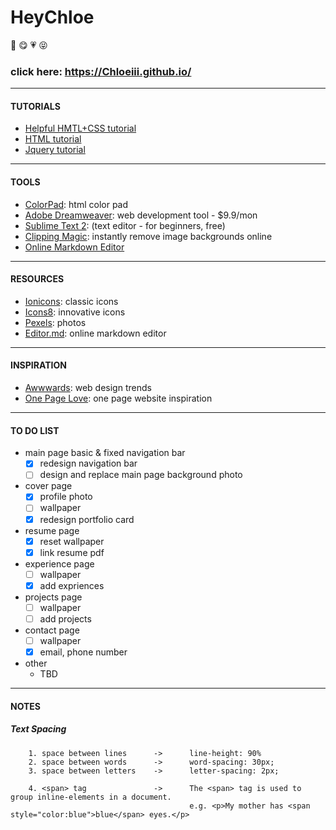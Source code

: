 # HeyChloe
:girl: :yum: :heartpulse: :stuck_out_tongue_closed_eyes:
### click here: https://Chloeiii.github.io/
----

#### TUTORIALS
* [Helpful HMTL+CSS tutorial](https://www.w3.org/Style/Examples/011/firstcss.en.html)    
* [HTML tutorial](https://www.w3schools.com/html/html_intro.asp)    
* [Jquery tutorial](https://www.w3schools.com/JQuery/)    
---- 

#### TOOLS
* [ColorPad](http://htmlcolorcodes.com/): html color pad   
* [Adobe Dreamweaver](http://www.adobe.com/cn/products/dreamweaver/free-trial-download.html): web development tool - $9.9/mon  
* [Sublime Text 2](https://www.sublimetext.com/2): (text editor - for beginners, free)   
* [Clipping Magic](https://clippingmagic.com/): instantly remove image backgrounds online
* [Online Markdown Editor](https://stackedit.io/app)
----

#### RESOURCES
* [Ionicons](https://github.com/ionic-team/ionicons): classic icons  
* [Icons8](https://icons8.com/icon/set/nav-bar/all): innovative icons  
* [Pexels](https://www.pexels.com/): photos  
* [Editor.md](https://pandao.github.io/editor.md/en.html): online markdown editor 
----

#### INSPIRATION
* [Awwwards](https://www.awwwards.com/): web design trends   
* [One Page Love](https://onepagelove.com/): one page website inspiration  
----

#### TO DO LIST
* main page basic & fixed navigation bar 
	- [x] redesign navigation bar
	- [ ] design and replace main page background photo    
* cover page
	- [x] profile photo
	- [ ] wallpaper
	- [x] redesign portfolio card
* resume page
	- [x] reset wallpaper  
	- [x] link resume pdf
* experience page  
	- [ ] wallpaper
	- [x] add expriences
* projects page 
	- [ ] wallpaper
	- [ ] add projects
* contact page
	- [ ] wallpaper
	- [x] email, phone number
* other
	* TBD
----  

#### NOTES

##### Text Spacing
		1. space between lines 		-> 		line-height: 90%
		2. space between words 		-> 		word-spacing: 30px;
		3. space between letters 	-> 		letter-spacing: 2px;

		4. <span> tag				->		The <span> tag is used to group inline-elements in a document.
											e.g. <p>My mother has <span style="color:blue">blue</span> eyes.</p>

